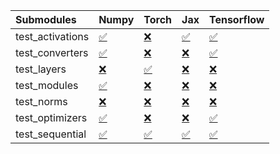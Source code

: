 | Submodules       | Numpy                                                                                                                           | Torch                                                                                                                           | Jax                                                                                                                             | Tensorflow                                                                                                                      |
|:-----------------|:--------------------------------------------------------------------------------------------------------------------------------|:--------------------------------------------------------------------------------------------------------------------------------|:--------------------------------------------------------------------------------------------------------------------------------|:--------------------------------------------------------------------------------------------------------------------------------|
| test_activations | <a href="https://github.com/unifyai/ivy/runs/8051505590?check_suite_focus=true" rel="noopener noreferrer" target="_blank">✅</a> | <a href="https://github.com/unifyai/ivy/runs/8051505889?check_suite_focus=true" rel="noopener noreferrer" target="_blank">❌</a> | <a href="https://github.com/unifyai/ivy/runs/8051506118?check_suite_focus=true" rel="noopener noreferrer" target="_blank">✅</a> | <a href="https://github.com/unifyai/ivy/runs/8051506352?check_suite_focus=true" rel="noopener noreferrer" target="_blank">✅</a> |
| test_converters  | <a href="https://github.com/unifyai/ivy/runs/8051505621?check_suite_focus=true" rel="noopener noreferrer" target="_blank">✅</a> | <a href="https://github.com/unifyai/ivy/runs/8051505947?check_suite_focus=true" rel="noopener noreferrer" target="_blank">❌</a> | <a href="https://github.com/unifyai/ivy/runs/8051506142?check_suite_focus=true" rel="noopener noreferrer" target="_blank">❌</a> | <a href="https://github.com/unifyai/ivy/runs/8051506396?check_suite_focus=true" rel="noopener noreferrer" target="_blank">✅</a> |
| test_layers      | <a href="https://github.com/unifyai/ivy/runs/8051505663?check_suite_focus=true" rel="noopener noreferrer" target="_blank">❌</a> | <a href="https://github.com/unifyai/ivy/runs/8051505983?check_suite_focus=true" rel="noopener noreferrer" target="_blank">✅</a> | <a href="https://github.com/unifyai/ivy/runs/8051506180?check_suite_focus=true" rel="noopener noreferrer" target="_blank">❌</a> | <a href="https://github.com/unifyai/ivy/runs/8051506439?check_suite_focus=true" rel="noopener noreferrer" target="_blank">❌</a> |
| test_modules     | <a href="https://github.com/unifyai/ivy/runs/8051505715?check_suite_focus=true" rel="noopener noreferrer" target="_blank">✅</a> | <a href="https://github.com/unifyai/ivy/runs/8051506010?check_suite_focus=true" rel="noopener noreferrer" target="_blank">❌</a> | <a href="https://github.com/unifyai/ivy/runs/8051506213?check_suite_focus=true" rel="noopener noreferrer" target="_blank">❌</a> | <a href="https://github.com/unifyai/ivy/runs/8051506485?check_suite_focus=true" rel="noopener noreferrer" target="_blank">❌</a> |
| test_norms       | <a href="https://github.com/unifyai/ivy/runs/8051505758?check_suite_focus=true" rel="noopener noreferrer" target="_blank">❌</a> | <a href="https://github.com/unifyai/ivy/runs/8051506039?check_suite_focus=true" rel="noopener noreferrer" target="_blank">❌</a> | <a href="https://github.com/unifyai/ivy/runs/8051506243?check_suite_focus=true" rel="noopener noreferrer" target="_blank">❌</a> | <a href="https://github.com/unifyai/ivy/runs/8051506537?check_suite_focus=true" rel="noopener noreferrer" target="_blank">❌</a> |
| test_optimizers  | <a href="https://github.com/unifyai/ivy/runs/8051505796?check_suite_focus=true" rel="noopener noreferrer" target="_blank">✅</a> | <a href="https://github.com/unifyai/ivy/runs/8051506062?check_suite_focus=true" rel="noopener noreferrer" target="_blank">❌</a> | <a href="https://github.com/unifyai/ivy/runs/8051506281?check_suite_focus=true" rel="noopener noreferrer" target="_blank">❌</a> | <a href="https://github.com/unifyai/ivy/runs/8051506624?check_suite_focus=true" rel="noopener noreferrer" target="_blank">✅</a> |
| test_sequential  | <a href="https://github.com/unifyai/ivy/runs/8051505848?check_suite_focus=true" rel="noopener noreferrer" target="_blank">✅</a> | <a href="https://github.com/unifyai/ivy/runs/8051506094?check_suite_focus=true" rel="noopener noreferrer" target="_blank">✅</a> | <a href="https://github.com/unifyai/ivy/runs/8051506317?check_suite_focus=true" rel="noopener noreferrer" target="_blank">✅</a> | <a href="https://github.com/unifyai/ivy/runs/8051506669?check_suite_focus=true" rel="noopener noreferrer" target="_blank">✅</a> |
